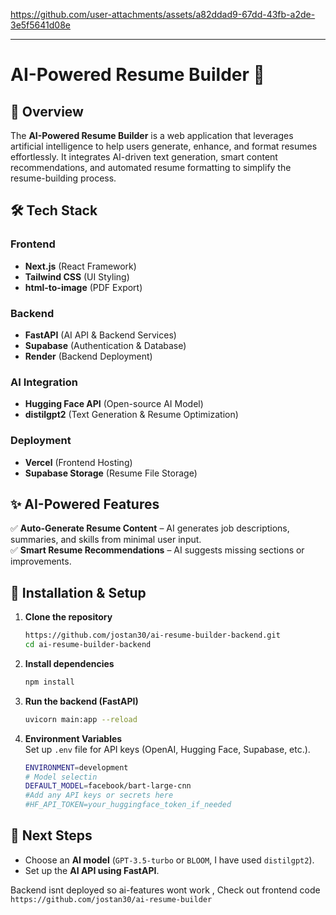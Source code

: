 



https://github.com/user-attachments/assets/a82ddad9-67dd-43fb-a2de-3e5f5641d08e


_______________________________________________________________________________________________________________________________
# AI-Powered Resume Builder 🚀  

## 📌 Overview  

The **AI-Powered Resume Builder** is a web application that leverages artificial intelligence to help users generate, enhance, and format resumes effortlessly. It integrates AI-driven text generation, smart content recommendations, and automated resume formatting to simplify the resume-building process.  

## 🛠️ Tech Stack  

### **Frontend**  
- **Next.js** (React Framework)  
- **Tailwind CSS** (UI Styling)  
- **html-to-image** (PDF Export)  

### **Backend**  
- **FastAPI** (AI API & Backend Services)  
- **Supabase** (Authentication & Database)  
- **Render** (Backend Deployment)  

### **AI Integration**  
- **Hugging Face API** (Open-source AI Model)  
- **distilgpt2** (Text Generation & Resume Optimization)  

### **Deployment**  
- **Vercel** (Frontend Hosting)  
- **Supabase Storage** (Resume File Storage)  

## ✨ AI-Powered Features  

✅ **Auto-Generate Resume Content** – AI generates job descriptions, summaries, and skills from minimal user input.  
✅ **Smart Resume Recommendations** – AI suggests missing sections or improvements.  

## 🚀 Installation & Setup  

1. **Clone the repository**  
   ```bash
   https://github.com/jostan30/ai-resume-builder-backend.git
   cd ai-resume-builder-backend
   ```

2. **Install dependencies**  
   ```bash
   npm install
   ```

3. **Run the backend (FastAPI)**  
   ```bash
   uvicorn main:app --reload
   ```

4. **Environment Variables**  
   Set up `.env` file for API keys (OpenAI, Hugging Face, Supabase, etc.).
   ```bash
   ENVIRONMENT=development
   # Model selectin 
   DEFAULT_MODEL=facebook/bart-large-cnn
   #Add any API keys or secrets here
   #HF_API_TOKEN=your_huggingface_token_if_needed
   ```



## 📌 Next Steps  

- Choose an **AI model** (`GPT-3.5-turbo` or `BLOOM`, I have used `distilgpt2`).  
- Set up the **AI API using FastAPI**.   

Backend isnt deployed so ai-features wont work ,
Check out frontend code 
`https://github.com/jostan30/ai-resume-builder`
